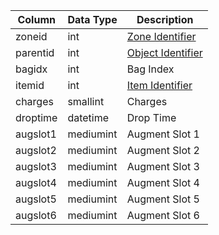 | Column   | Data Type | Description                                                                   |
| -------- | --------- | ----------------------------------------------------------------------------- |
| zoneid   | int       | [Zone Identifier](https://eqemu.gitbook.io/server/categories/zones/zone-list) |
| parentid | int       | [Object Identifier](object.md)                                                |
| bagidx   | int       | Bag Index                                                                     |
| itemid   | int       | [Item Identifier](items.md)                                                   |
| charges  | smallint  | Charges                                                                       |
| droptime | datetime  | Drop Time                                                                     |
| augslot1 | mediumint | Augment Slot 1                                                                |
| augslot2 | mediumint | Augment Slot 2                                                                |
| augslot3 | mediumint | Augment Slot 3                                                                |
| augslot4 | mediumint | Augment Slot 4                                                                |
| augslot5 | mediumint | Augment Slot 5                                                                |
| augslot6 | mediumint | Augment Slot 6                                                                |